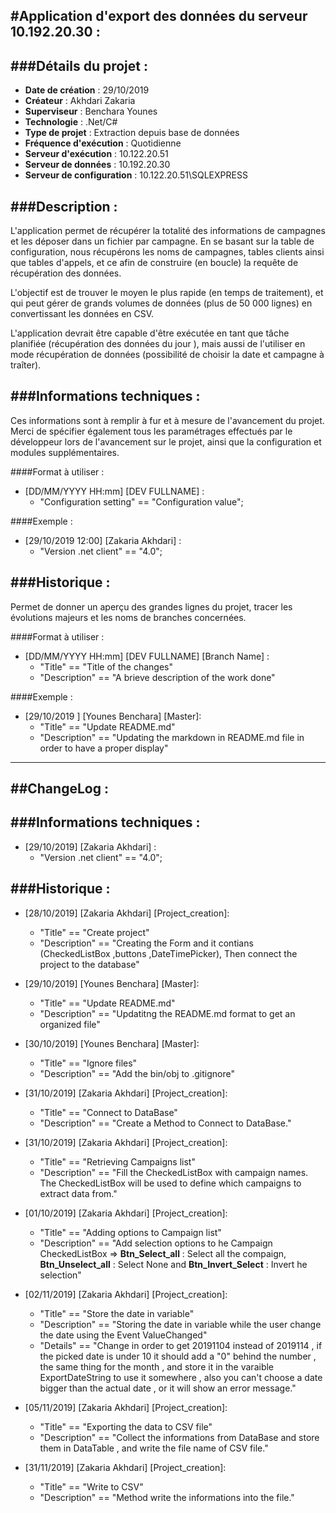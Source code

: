 
#Application d'export des données du serveur 10.192.20.30 :
-------------------
###Détails du projet :
------------------
- **Date de création** : 29/10/2019
- **Créateur** : Akhdari Zakaria
- **Superviseur** : Benchara Younes
- **Technologie** : .Net/C#
- **Type de projet** : Extraction depuis base de données
- **Fréquence d'exécution** : Quotidienne
- **Serveur d'exécution** : 10.122.20.51
- **Serveur de données** : 10.192.20.30
- **Serveur de configuration** : 10.122.20.51\SQLEXPRESS

###Description :
-----------
L'application permet de récupérer la totalité des informations de campagnes et les déposer dans un fichier par campagne.
En se basant sur la	table de configuration, nous récupérons les noms de campagnes, tables clients ainsi que tables d'appels, et ce afin de construire (en boucle) la requête de récupération des données.

L'objectif est de trouver le moyen le plus rapide (en temps de traitement), et qui peut gérer de grands volumes de données (plus de 50 000 lignes) en convertissant les données en CSV.

L'application devrait être capable d'être exécutée en tant que tâche planifiée (récupération des données du jour ), mais aussi de l'utiliser en mode récupération de données (possibilité de choisir la date et campagne à traîter).

###Informations techniques :
-------------------------

Ces informations sont à remplir à fur et à mesure de l'avancement du projet.
Merci de spécifier également tous les paramétrages effectués par le développeur lors de l'avancement sur le projet, ainsi que la configuration et modules supplémentaires.

####Format à utiliser :

- [DD/MM/YYYY HH:mm] [DEV FULLNAME] :	
  - "Configuration setting" == "Configuration value";

####Exemple :

- [29/10/2019 12:00] [Zakaria Akhdari] : 
  - "Version .net client" == "4.0";

###Historique :
-------------------------

Permet de donner un aperçu des grandes lignes du projet, tracer les évolutions majeurs et les noms de branches concernées.

####Format à utiliser :

- [DD/MM/YYYY HH:mm] [DEV FULLNAME] [Branch Name] :
  - "Title" == "Title of the changes"
  - "Description" == "A brieve description of the work done"

####Exemple :

- [29/10/2019 ] [Younes Benchara] [Master]:
  - "Title" == "Update README.md"
  - "Description" == "Updating the markdown in README.md file in order to have a proper display"

-------------
##ChangeLog :
-------------

###Informations techniques :
-------------------------

- [29/10/2019] [Zakaria Akhdari] : 
  - "Version .net client" == "4.0";


###Historique :
----------------------
- [28/10/2019] [Zakaria Akhdari] [Project_creation]:
  - "Title" == "Create project"
  - "Description" == "Creating the Form and it contians (CheckedListBox ,buttons ,DateTimePicker), Then connect the project to the database"
  
- [29/10/2019] [Younes Benchara] [Master]:
  - "Title" == "Update README.md"
  - "Description" == "Updatitng the README.md format to get an organized file"

- [30/10/2019] [Younes Benchara] [Master]:
  - "Title" == "Ignore files"
  - "Description" == "Add the bin/obj to .gitignore"

- [31/10/2019] [Zakaria Akhdari] [Project_creation]:
  - "Title" == "Connect to DataBase"
  - "Description" == "Create a Method to Connect to DataBase."

- [31/10/2019] [Zakaria Akhdari] [Project_creation]:
  - "Title" == "Retrieving Campaigns list"
  - "Description" == "Fill the CheckedListBox with campaign names. The CheckedListBox will be used to define which campaigns to extract data from."

- [01/10/2019] [Zakaria Akhdari] [Project_creation]:
  - "Title" == "Adding options to Campaign list"
  - "Description" == "Add selection options to he Campaign CheckedListBox => **Btn_Select_all** : Select all the compaign, **Btn_Unselect_all** : Select None and **Btn_Invert_Select** : Invert he selection"

- [02/11/2019] [Zakaria Akhdari] [Project_creation]:
  - "Title" == "Store the date in variable"
  - "Description" == "Storing the date in variable while the user change the date using the Event ValueChanged"
  - "Details" == "Change in order to get 20191104 instead of 2019114 , if the picked date is under 10 it should add a "0" behind the number ,
                 the same thing for the month , and store it in the varaible ExportDateString to use it somewhere ,
                 also you can't choose a date bigger than the actual date , or it will show an error message."

- [05/11/2019] [Zakaria Akhdari] [Project_creation]:
  - "Title" == "Exporting the data to CSV file"
  - "Description" == "Collect the informations from DataBase and store them in DataTable , and write the file name of CSV file."

- [31/11/2019] [Zakaria Akhdari] [Project_creation]:
  - "Title" == "Write to CSV"
  - "Description" == "Method write the informations into the file."